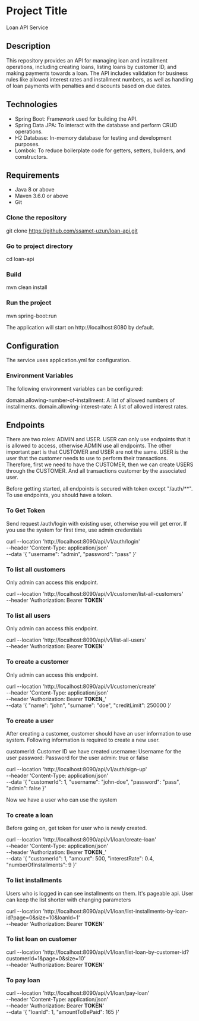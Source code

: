 # Project Title
Loan API Service

## Description
This repository provides an API for managing loan and installment operations, including creating loans, listing 
loans by customer ID, and making payments towards a loan. The API includes validation for business rules like allowed 
interest rates and installment numbers, as well as handling of loan payments with penalties and discounts based on due dates.

## Technologies
* Spring Boot: Framework used for building the API.
* Spring Data JPA: To interact with the database and perform CRUD operations.
* H2 Database: In-memory database for testing and development purposes.
* Lombok: To reduce boilerplate code for getters, setters, builders, and constructors.


## Requirements
* Java 8 or above
* Maven 3.6.0 or above
* Git

### Clone the repository
git clone https://github.com/ssamet-uzun/loan-api.git

### Go to project directory
cd loan-api

### Build
mvn clean install

### Run the project
mvn spring-boot:run

The application will start on http://localhost:8080 by default.


## Configuration
The service uses application.yml for configuration.

### Environment Variables
The following environment variables can be configured:

domain.allowing-number-of-installment: A list of allowed numbers of installments.
domain.allowing-interest-rate: A list of allowed interest rates.


## Endpoints
There are two roles: ADMIN and USER. USER can only use endpoints that it is allowed to access, 
otherwise ADMIN use all endpoints.
The other important part is that CUSTOMER and USER are not the same. USER is the user that the customer needs to use to perform their transactions.
Therefore, first we need to have the CUSTOMER, then we can create USERS through the CUSTOMER. And all transactions
customer by the associated user.

Before getting started, all endpoints is secured with token except "/auth/**". To use endpoints, you should have a 
token. 


### To Get Token
Send request /auth/login with existing user, otherwise you will get error. If you use the system for first time, use 
admin credentials

curl --location 'http://localhost:8090/api/v1/auth/login' \
--header 'Content-Type: application/json' \
--data '{
"username": "admin",
"password": "pass"
}'

### To list all customers
Only admin can access this endpoint.

curl --location 'http://localhost:8090/api/v1/customer/list-all-customers' \
--header 'Authorization: Bearer __TOKEN__'

### To list all users
Only admin can access this endpoint.

curl --location 'http://localhost:8090/api/v1/list-all-users' \
--header 'Authorization: Bearer __TOKEN__'


### To create a customer
Only admin can access this endpoint.

curl --location 'http://localhost:8090/api/v1/customer/create' \
--header 'Content-Type: application/json' \
--header 'Authorization: Bearer __TOKEN___' \
--data '{
    "name": "john",
    "surname": "doe",
    "creditLimit": 250000
}'


### To create a user
After creating a customer, customer should have an user information to use system. 
Following information is required to create a new user.

customerId: Customer ID we have created
username: Username for the user
password: Password for the user
admin: true or false

curl --location 'http://localhost:8090/api/v1/auth/sign-up' \
--header 'Content-Type: application/json' \
--data '{
    "customerId": 1,
    "username": "john-doe",
    "password": "pass",
    "admin": false
}'

Now we have a user who can use the system

### To create a loan

Before going on, get token for user who is newly created.

curl --location 'http://localhost:8090/api/v1/loan/create-loan' \
--header 'Content-Type: application/json' \
--header 'Authorization: Bearer __TOKEN___' \
--data '{
"customerId": 1,
"amount": 500,
"interestRate": 0.4,
"numberOfInstallments": 9
}'

### To list installments

Users who is logged in can see installments on them. It's pageable api. User can keep the list shorter with changing 
parameters

curl --location 'http://localhost:8090/api/v1/loan/list-installments-by-loan-id?page=0&size=10&loanId=1' \
--header 'Authorization: Bearer __TOKEN__'

### To list loan on customer

curl --location 'http://localhost:8090/api/v1/loan/list-loan-by-customer-id?customerId=1&page=0&size=10' \
--header 'Authorization: Bearer __TOKEN__'

### To pay loan

curl --location 'http://localhost:8090/api/v1/loan/pay-loan' \
--header 'Content-Type: application/json' \
--header 'Authorization: Bearer __TOKEN__' \
--data '{
"loanId": 1,
"amountToBePaid": 165
}'
